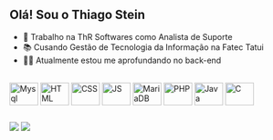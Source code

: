 ## Olá! Sou o Thiago Stein

- 💼 Trabalho na ThR Softwares como Analista de Suporte 
- 📚 Cusando Gestão de Tecnologia da Informação na Fatec Tatui
- 👨‍💻 Atualmente estou me aprofundando no back-end

<div style="display: inline_block"><br>
  <img align="center" alt="Mysql" height="40" width="50" src="https://cdn.jsdelivr.net/gh/devicons/devicon@latest/icons/mysql/mysql-original.svg">
  <img align="center" alt="HTML" height="40" width="50" src="https://cdn.jsdelivr.net/gh/devicons/devicon@latest/icons/html5/html5-original.svg">
  <img align="center" alt="CSS" height="40" width="50" src="https://cdn.jsdelivr.net/gh/devicons/devicon@latest/icons/css3/css3-original.svg">
  <img align="center" alt="JS" height="40" width="50" src="https://cdn.jsdelivr.net/gh/devicons/devicon@latest/icons/javascript/javascript-original.svg">
  <img align="center" alt="MariaDB" height="40" width="50" src="https://cdn.jsdelivr.net/gh/devicons/devicon@latest/icons/mariadb/mariadb-original-wordmark.svg">
  <img align="center" alt="PHP" height="40" width="50" src="https://cdn.jsdelivr.net/gh/devicons/devicon@latest/icons/php/php-original.svg">
  <img align="center" alt="Java" height="40" width="50" src="https://cdn.jsdelivr.net/gh/devicons/devicon@latest/icons/java/java-original.svg">
  <img align="center" alt="C" height="40" width="50" src="https://cdn.jsdelivr.net/gh/devicons/devicon@latest/icons/c/c-original.svg">
</div>

##

<div>
    <a href="mailto:thiagopetrinstein@gmail.com" target="_blank"><img src="https://img.shields.io/badge/Gmail-D14836?style=for-the-badge&logo=gmail&logoColor=white" target="_blank"></a>
    <a href="https://www.linkedin.com/in/thiago-stein-b94482311/" target="_blank"><img src="https://img.shields.io/badge/LinkedIn-0077B5?style=for-the-badge&logo=linkedin&logoColor=white" target="_blank"></a>
</div>
